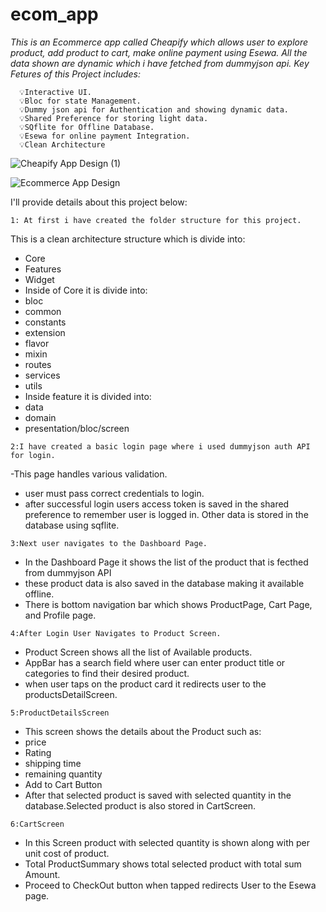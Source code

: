 # ecom_app

_This is an Ecommerce app called Cheapify which allows user to explore product, add product to cart, make online payment using Esewa.
All the data shown are dynamic which i have fetched from dummyjson api.
Key Fetures of this Project includes:_
      
      💡Interactive UI.
      💡Bloc for state Management.
      💡Dummy json api for Authentication and showing dynamic data.
      💡Shared Preference for storing light data.
      💡SQflite for Offline Database.
      💡Esewa for online payment Integration.
      💡Clean Architecture 
      
   ![Cheapify App Design (1)](https://github.com/user-attachments/assets/e14fa3af-9569-47f6-a10d-1232c3e3b578)

   
   ![Ecommerce App Design](https://github.com/user-attachments/assets/fd38ffb4-d609-4918-87ef-29ee4742615d)

I'll provide details about this project below:


    1: At first i have created the folder structure for this project.
   This is a clean architecture structure which is divide into:
   - Core
   - Features
   - Widget
   - Inside of Core it is divide into:
   - bloc
   - common
   - constants
   - extension
   - flavor
   - mixin
   - routes
   - services
   - utils
   -  Inside feature it is divided into:
   - data
   - domain
   - presentation/bloc/screen



    2:I have created a basic login page where i used dummyjson auth API for login.
 
   -This page handles various validation.
   - user must pass correct credentials to login.
   - after successful login users access token is saved in the shared preference to remember 
    user is logged in. Other data is stored in the database using sqflite.
    
    3:Next user navigates to the Dashboard Page.
   - In the Dashboard Page it shows the list of the product that is fecthed from dummyjson API
   - these product data is also saved in the database making it available offline.
   - There is bottom navigation bar which shows ProductPage, Cart Page, and Profile page.

    4:After Login User Navigates to Product Screen.
   - Product Screen shows all the list of Available products.
   - AppBar has a search field where user can enter product title or categories to find their desired product.
   - when user taps on the product card it redirects user to the productsDetailScreen.

    5:ProductDetailsScreen 
   - This screen shows the details about the Product such as:
   - price
   - Rating
   - shipping time
   - remaining quantity
   - Add to Cart Button
   - After that selected product is saved with selected quantity in the database.Selected product is also stored in CartScreen.

    6:CartScreen 
   - In this Screen product with selected quantity is shown along with per unit cost of product.
   - Total ProductSummary shows total selected product with total sum Amount.
   - Proceed to CheckOut button when tapped redirects User to the Esewa page.
     

